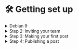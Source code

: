 # 🛠 Getting set up

<details>

<summary>Debian 9</summary>

## Setting up a Node.js Server on Debian 9

Install Node.js and npm on Debian 9:

```bash
sudo apt-get update
sudo apt-get install nodejs
sudo apt-get install npm
```

Create a new directory for your node.js server project and navigate into it:

```bash
mkdir my-server
cd my-server
```

Copy the already compiled .js files for your server into the my-server directory.

Start the server using the command:

```
node esx-webinterface.js
```

Verify that the server is running by visiting [http://localhost:3000](http://localhost:3000)

To stop the server, press `CTRL + C` in the terminal where the server is running.&#x20;

That's it! Your ESX-Webinterface server should now be up and running on Debian 9.

</details>

<details>

<summary>Step 2: Inviting your team</summary>



</details>

<details>

<summary>Step 3: Making your first post</summary>



</details>

<details>

<summary>Step 4: Publishing a post</summary>



</details>
